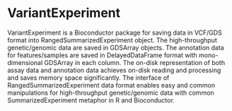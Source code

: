 # VariantExperiment

VariantExperiment is a Bioconductor package for saving data in VCF/GDS
format into RangedSummarizedExperiment object. The high-throughput
genetic/genomic data are saved in GDSArray objects. The annotation
data for features/samples are saved in DelayedDataFrame format with
mono-dimensional GDSArray in each column. The on-disk representation
of both assay data and annotation data achieves on-disk reading and
processing and saves memory space significantly. The interface of
RangedSummarizedExperiment data format enables easy and common
manipulations for high-throughput genetic/genomic data with common
SummarizedExperiment metaphor in R and Bioconductor.

